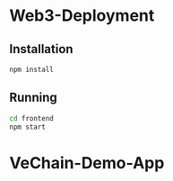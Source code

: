 # Web3-Deployment

## Installation

```sh
npm install
```

## Running

```sh
cd frontend
npm start
```
# VeChain-Demo-App
